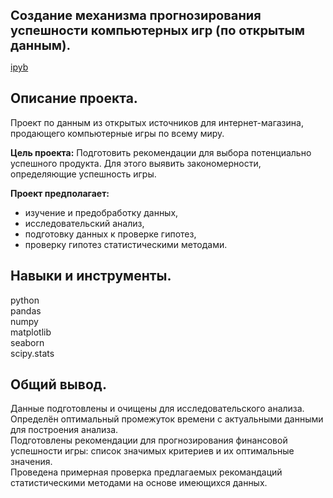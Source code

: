 <span style="font-size: 20px;"><b> Создание механизма прогнозирования успешности компьютерных игр (по открытым данным). </span></b>

[ipyb](https://github.com/polina508/portfolio/blob/5d4eadc84be7b701bcca438ae416766032130b10/comp_games_research/comp_games_research.ipynb)

## Описание проекта.
Проект по данным из открытых источников для интернет-магазина, продающего компьютерные игры по всему миру.

**Цель проекта:** Подготовить рекомендации для выбора потенциально успешного продукта. Для этого выявить закономерности, определяющие успешность игры.

**Проект предполагает:**
- изучение и предобработку данных,
- исследовательский анализ,
- подготовку данных к проверке гипотез,
- проверку гипотез статистическими методами.

## Навыки и инструменты.
python  
pandas  
numpy  
matplotlib  
seaborn  
scipy.stats

## Общий вывод.
Данные подготовлены и очищены для исследовательского анализа.  
Определён оптимальный промежуток времени с актуальными данными для построения анализа.  
Подготовлены рекомендации для прогнозирования финансовой успешности игры: список значимых критериев и их оптимальные значения.  
Проведена примерная проверка предлагаемых рекомандаций статистическими методами на основе имеющихся данных.
